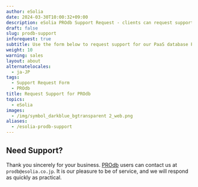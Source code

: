 ```yaml
---
author: eSolia
date: 2024-03-30T10:00:32+09:00
description: eSolia PROdb Support Request - clients can request support for PROdb via this page.
draft: false
slug: prodb-support
inforequest: true
subtitle: Use the form below to request support for our PaaS database PROdb
weight: 10
warning: sales
layout: about
alternatelocales:
  - ja-JP
tags:
  - Support Request Form
  - PROdb
title: Request Support for PROdb
topics:
  - eSolia
images:
  - /img/symbol_darkblue_bgtransparent 2_web.png
aliases:
  - /esolia-prodb-support
---
```


## Need Support?

Thank you sincerely for your business. [PROdb](/prodb) users can contact us at `prodb@esolia.co.jp`. It is our pleasure to be of service, and we will respond as quickly as practical. 
